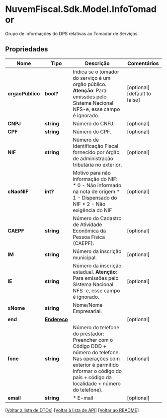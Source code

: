 # NuvemFiscal.Sdk.Model.InfoTomador
Grupo de informações do DPS relativas ao Tomador de Serviços.

## Propriedades

Nome | Tipo | Descrição | Comentários
------------ | ------------- | ------------- | -------------
**orgaoPublico** | **bool?** | Indica se o tomador do serviço é um orgão público.    **Atenção**: Para emissões pelo Sistema Nacional NFS-e, esse campo é ignorado. | [optional] [default to false]
**CNPJ** | **string** | Número do CNPJ. | [optional] 
**CPF** | **string** | Número do CPF. | [optional] 
**NIF** | **string** | Número de Identificação Fiscal fornecido por órgão de administração tributária no exterior. | [optional] 
**cNaoNIF** | **int?** | Motivo para não informação do NIF:  * 0 - Não informado na nota de origem  * 1 - Dispensado do NIF  * 2 - Não exigência do NIF | [optional] 
**CAEPF** | **string** | Número do Cadastro de Atividade Econômica da Pessoa Física (CAEPF). | [optional] 
**IM** | **string** | Número da inscrição municipal. | [optional] 
**IE** | **string** | Número da inscrição estadual.    **Atenção**: Para emissões pelo Sistema Nacional NFS-e, esse campo é ignorado. | [optional] 
**xNome** | **string** | Nome/Nome Empresarial. | 
**end** | [**Endereco**](Endereco.md) |  | [optional] 
**fone** | **string** | Número do telefone do prestador:  Preencher com o Código DDD + número do telefone.  Nas operações com exterior é permitido informar o código do país + código da localidade + número do telefone). | [optional] 
**email** | **string** | * E-mail | [optional] 

[[Voltar à lista de DTOs]](../README.md#documentation-for-models) [[Voltar à lista de API]](../README.md#documentation-for-api-endpoints) [[Voltar ao README]](../README.md)

